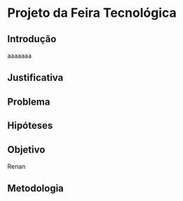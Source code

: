# Projeto da Feira Tecnológica
## Introdução
aaaaaaa
## Justificativa
## Problema
## Hipóteses
## Objetivo
Renan
## Metodologia
